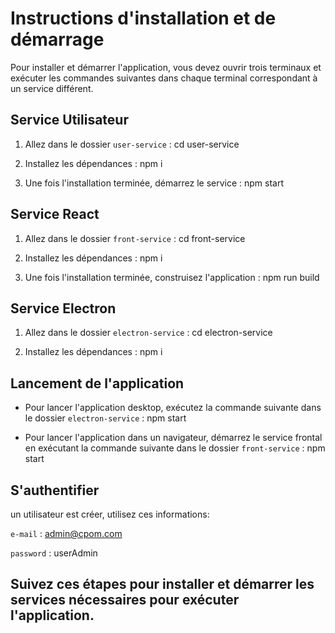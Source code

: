 # Instructions d'installation et de démarrage

Pour installer et démarrer l'application, vous devez ouvrir trois terminaux et exécuter les commandes suivantes dans chaque terminal correspondant à un service différent.


## Service Utilisateur

1. Allez dans le dossier `user-service` :
cd user-service

2. Installez les dépendances :
npm i

3. Une fois l'installation terminée, démarrez le service :
npm start


## Service React

1. Allez dans le dossier `front-service` :
cd front-service

2. Installez les dépendances :
npm i

3. Une fois l'installation terminée, construisez l'application :
npm run build


## Service Electron

1. Allez dans le dossier `electron-service` :
cd electron-service

2. Installez les dépendances :
npm i


## Lancement de l'application

- Pour lancer l'application desktop, exécutez la commande suivante dans le dossier `electron-service` :
npm start

- Pour lancer l'application dans un navigateur, démarrez le service frontal en exécutant la commande suivante dans le dossier `front-service` :
npm start


## S'authentifier

un utilisateur est créer, utilisez ces informations: 

`e-mail` : admin@cpom.com

`password` : userAdmin

## Suivez ces étapes pour installer et démarrer les services nécessaires pour exécuter l'application.

